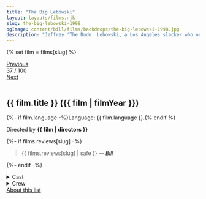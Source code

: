 ```yaml
---
title: "The Big Lebowski"
layout: layouts/films.njk
slug: the-big-lebowski-1998
ogImage: content/bill/films/backdrops/the-big-lebowski-1998.jpg
description: "Jeffrey 'The Dude' Lebowski, a Los Angeles slacker who only wants to bowl and drink White Russians, is mistaken for another Jeffrey Lebowski, a wheelchair-bound millionaire, and finds himself dragged into a strange series of events involving nihilists, adult film producers, ferrets, errant toes, and large sums of money."
---
```


{% set film = films[slug] %}

<nav class="films">
  <div class="prev">
    <a href="../good-will-hunting-1997"><i class="fa-solid fa-chevron-left fa-xs"></i> Previous</a>
  </div>
  <div>
    <a class="simple" href="../">37 / 100</a>
  </div>
  <div class="next">
    <a href="../fight-club-1999">Next <i class="fa-solid fa-chevron-right fa-xs"></i></a>
  </div>
</nav>

<article class="film slug-the-big-lebowski-1998">
  <div class="backdrop-and-poster">
    <img class="poster" src="../films/posters/{{ slug }}.jpg" alt="">
    <img class="backdrop" src="../films/backdrops/{{ slug }}.jpg" alt="">
  </div>

  <h1>{{ film.title }} ({{ film | filmYear }})</h1>

  <p>
    {%- if film.language -%}Language: {{ film.language }}.{% endif %}
    
  </p>

  <p class="director">
    Directed by <strong>{{ film | directors }}</strong>
  </p>

  {%- if films.reviews[slug] -%}
    <blockquote> 
      {{ films.reviews[slug] | safe }} <em>—&nbsp;<a href="/bill">Bill</a></em>
    </blockquote> 
  {%- endif -%}

  <details>
    <summary>
      Cast
    </summary>
    <ul>
      {%- for cast in film.credits.cast -%}
        <li>
          {{ cast.name }} as <em>{{ cast.character }}</em>
        </li>
      {%- endfor -%}
    </ul>
  </details>

  <details>
    <summary>
      Crew
    </summary>
    <ul>
      {%- for crew in film.credits.crew -%}
        <li>
          {{ crew.name }} &mdash; <em>{{ crew.job }}</em>
        </li>
      {%- endfor -%}
    </ul>
  </details>

</article>
<footer>
  <a href="../about">About this list</a>
</footer>
